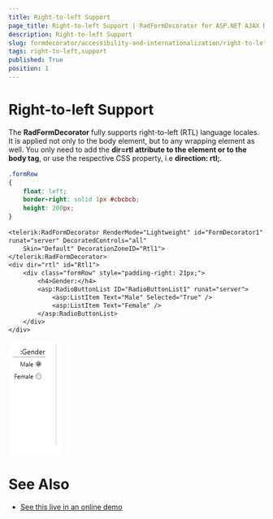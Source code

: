 ```yaml
---
title: Right-to-left Support
page_title: Right-to-left Support | RadFormDecorator for ASP.NET AJAX Documentation
description: Right-to-left Support
slug: formdecorator/accessibility-and-internationalization/right-to-left-support
tags: right-to-left,support
published: True
position: 1
---
```


# Right-to-left Support

The **RadFormDecorator** fully supports right-to-left (RTL) language locales. It is applied not only to the body element, but to any wrapping element as well. You only need to add the **dir=rtl attribute to the element or to the body tag**, or use the respective CSS property, i.e **direction: rtl;**.

````CSS
.formRow
{
	float: left;
	border-right: solid 1px #cbcbcb;
	height: 200px;
}
````

````ASP.NET
<telerik:RadFormDecorator RenderMode="Lightweight" id="FormDecorator1" runat="server" DecoratedControls="all"
	Skin="Default" DecorationZoneID="Rtl1">
</telerik:RadFormDecorator>
<div dir="rtl" id="Rtl1">
	<div class="formRow" style="padding-right: 21px;">
		<h4>Gender:</h4>
		<asp:RadioButtonList ID="RadioButtonList1" runat="server">
			<asp:ListItem Text="Male" Selected="True" />
			<asp:ListItem Text="Female" />
		</asp:RadioButtonList>
	</div>
</div>
````

![radformdecorator-rtl-screenshot](images/radformdecorator-rtl-screenshot.png)

# See Also

 * [See this live in an online demo](http://demos.telerik.com/aspnet-ajax/formdecorator/examples/righttoleftsupport/defaultcs.aspx)
